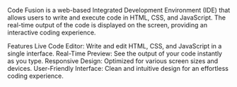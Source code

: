 Code Fusion is a web-based Integrated Development Environment (IDE) that allows users to write and execute code in HTML, CSS, and JavaScript. The real-time output of the code is displayed on the screen, providing an interactive coding experience.

Features
Live Code Editor: Write and edit HTML, CSS, and JavaScript in a single interface.
Real-Time Preview: See the output of your code instantly as you type.
Responsive Design: Optimized for various screen sizes and devices.
User-Friendly Interface: Clean and intuitive design for an effortless coding experience.
